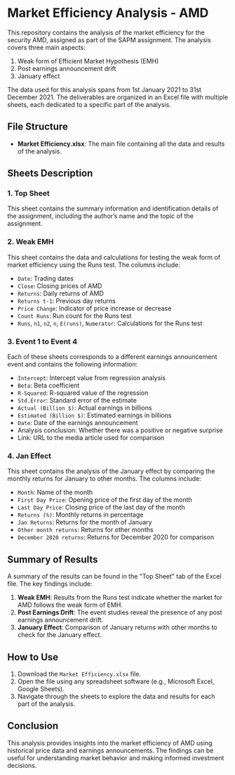 # Market Efficiency Analysis - AMD

This repository contains the analysis of the market efficiency for the security AMD, assigned as part of the SAPM assignment. The analysis covers three main aspects:

1. Weak form of Efficient Market Hypothesis (EMH)
2. Post earnings announcement drift
3. January effect

The data used for this analysis spans from 1st January 2021 to 31st December 2021. The deliverables are organized in an Excel file with multiple sheets, each dedicated to a specific part of the analysis.

## File Structure

- **Market Efficiency.xlsx**: The main file containing all the data and results of the analysis.

## Sheets Description

### 1. Top Sheet

This sheet contains the summary information and identification details of the assignment, including the author’s name and the topic of the assignment.

### 2. Weak EMH

This sheet contains the data and calculations for testing the weak form of market efficiency using the Runs test. The columns include:

- `Date`: Trading dates
- `Close`: Closing prices of AMD
- `Returns`: Daily returns of AMD
- `Returns t-1`: Previous day returns
- `Price Change`: Indicator of price increase or decrease
- `Count Runs`: Run count for the Runs test
- `Runs`, `n1`, `n2`, `n`, `E(runs)`, `Numerator`: Calculations for the Runs test

### 3. Event 1 to Event 4

Each of these sheets corresponds to a different earnings announcement event and contains the following information:

- `Intercept`: Intercept value from regression analysis
- `Beta`: Beta coefficient
- `R-Squared`: R-squared value of the regression
- `Std.Error`: Standard error of the estimate
- `Actual (Billion $)`: Actual earnings in billions
- `Estimated (Billion $)`: Estimated earnings in billions
- `Date`: Date of the earnings announcement
- Analysis conclusion: Whether there was a positive or negative surprise
- Link: URL to the media article used for comparison

### 4. Jan Effect

This sheet contains the analysis of the January effect by comparing the monthly returns for January to other months. The columns include:

- `Month`: Name of the month
- `First Day Price`: Opening price of the first day of the month
- `Last Day Price`: Closing price of the last day of the month
- `Returns (%)`: Monthly returns in percentage
- `Jan Returns`: Returns for the month of January
- `Other month returns`: Returns for other months
- `December 2020 returns`: Returns for December 2020 for comparison

## Summary of Results

A summary of the results can be found in the "Top Sheet" tab of the Excel file. The key findings include:

1. **Weak EMH**: Results from the Runs test indicate whether the market for AMD follows the weak form of EMH.
2. **Post Earnings Drift**: The event studies reveal the presence of any post earnings announcement drift.
3. **January Effect**: Comparison of January returns with other months to check for the January effect.

## How to Use

1. Download the `Market Efficiency.xlsx` file.
2. Open the file using any spreadsheet software (e.g., Microsoft Excel, Google Sheets).
3. Navigate through the sheets to explore the data and results for each part of the analysis.

## Conclusion

This analysis provides insights into the market efficiency of AMD using historical price data and earnings announcements. The findings can be useful for understanding market behavior and making informed investment decisions.
